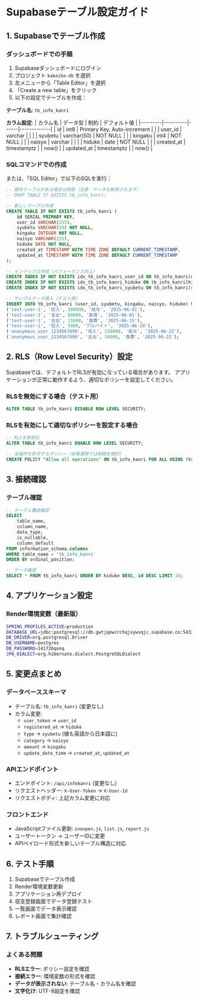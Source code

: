 # Supabaseテーブル設定ガイド

## 1. Supabaseでテーブル作成

### ダッシュボードでの手順
1. Supabaseダッシュボードにログイン
2. プロジェクト `kakeibo-db` を選択
3. 左メニューから「Table Editor」を選択
4. 「Create a new table」をクリック
5. 以下の設定でテーブルを作成：

**テーブル名**: `tb_info_kanri`

**カラム設定**:
| カラム名 | データ型 | 制約 | デフォルト値 |
|---------|----------|------|-------------|
| id | int8 | Primary Key, Auto-increment | |
| user_id | varchar | | |
| syubetu | varchar(50) | NOT NULL | |
| kingaku | int4 | NOT NULL | |
| naisyo | varchar | | |
| hiduke | date | NOT NULL | |
| created_at | timestamptz | | now() |
| updated_at | timestamptz | | now() |

### SQLコマンドでの作成
または、「SQL Editor」で以下のSQLを実行：

```sql
-- 既存テーブルがある場合は削除（注意：データも削除されます）
-- DROP TABLE IF EXISTS tb_info_kanri;

-- 新しいテーブル作成
CREATE TABLE IF NOT EXISTS tb_info_kanri (
    id SERIAL PRIMARY KEY,
    user_id VARCHAR(255),
    syubetu VARCHAR(50) NOT NULL,
    kingaku INTEGER NOT NULL,
    naisyo VARCHAR(255),
    hiduke DATE NOT NULL,
    created_at TIMESTAMP WITH TIME ZONE DEFAULT CURRENT_TIMESTAMP,
    updated_at TIMESTAMP WITH TIME ZONE DEFAULT CURRENT_TIMESTAMP
);

-- インデックス作成（パフォーマンス向上）
CREATE INDEX IF NOT EXISTS idx_tb_info_kanri_user_id ON tb_info_kanri(user_id);
CREATE INDEX IF NOT EXISTS idx_tb_info_kanri_hiduke ON tb_info_kanri(hiduke);
CREATE INDEX IF NOT EXISTS idx_tb_info_kanri_syubetu ON tb_info_kanri(syubetu);

-- サンプルデータ挿入（テスト用）
INSERT INTO tb_info_kanri (user_id, syubetu, kingaku, naisyo, hiduke) VALUES
('test-user-1', '収入', 300000, '給与', '2025-06-01'),
('test-user-1', '支出', 80000, '家賃', '2025-06-01'),
('test-user-1', '支出', 15000, '食費', '2025-06-15'),
('test-user-1', '収入', 5000, 'アルバイト', '2025-06-20'),
('anonymous_user_1234567890', '収入', 250000, '給与', '2025-06-22'),
('anonymous_user_1234567890', '支出', 50000, '食費', '2025-06-22');
```

## 2. RLS（Row Level Security）設定

Supabaseでは、デフォルトでRLSが有効になっている場合があります。
アプリケーションが正常に動作するよう、適切なポリシーを設定してください。

### RLSを無効にする場合（テスト用）
```sql
ALTER TABLE tb_info_kanri DISABLE ROW LEVEL SECURITY;
```

### RLSを有効にして適切なポリシーを設定する場合
```sql
-- RLSを有効化
ALTER TABLE tb_info_kanri ENABLE ROW LEVEL SECURITY;

-- 全操作を許可するポリシー（本格運用では制限を検討）
CREATE POLICY "Allow all operations" ON tb_info_kanri FOR ALL USING (true);
```

## 3. 接続確認

### テーブル確認
```sql
-- テーブル構造確認
SELECT 
    table_name, 
    column_name, 
    data_type, 
    is_nullable, 
    column_default
FROM information_schema.columns 
WHERE table_name = 'tb_info_kanri' 
ORDER BY ordinal_position;

-- データ確認
SELECT * FROM tb_info_kanri ORDER BY hiduke DESC, id DESC LIMIT 10;
```

## 4. アプリケーション設定

### Render環境変数（最新版）
```bash
SPRING_PROFILES_ACTIVE=production
DATABASE_URL=jdbc:postgresql://db.gwtjqewcrchqjsywvqjc.supabase.co:5432/postgres?sslmode=require
DB_DRIVER=org.postgresql.Driver
DB_USERNAME=postgres
DB_PASSWORD=141726qooq
JPA_DIALECT=org.hibernate.dialect.PostgreSQLDialect
```

## 5. 変更点まとめ

### データベーススキーマ
- テーブル名: `tb_info_kanri` (変更なし)
- カラム変更:
  - `user_token` → `user_id`
  - `registered_at` → `hiduke`
  - `type` → `syubetu` (値も英語から日本語に)
  - `category` → `naisyo`
  - `amount` → `kingaku`
  - `update_date_time` → `created_at`, `updated_at`

### APIエンドポイント
- エンドポイント: `/api/infokanri` (変更なし)
- リクエストヘッダー: `X-User-Token` → `X-User-Id`
- リクエストボディ: 上記カラム変更に対応

### フロントエンド
- JavaScriptファイル更新: `inexpen.js`, `list.js`, `report.js`
- ユーザートークン → ユーザーIDに変更
- APIペイロード形式を新しいテーブル構造に対応

## 6. テスト手順

1. Supabaseでテーブル作成
2. Render環境変数更新
3. アプリケーション再デプロイ
4. 収支登録画面でデータ登録テスト
5. 一覧画面でデータ表示確認
6. レポート画面で集計確認

## 7. トラブルシューティング

### よくある問題
- **RLSエラー**: ポリシー設定を確認
- **接続エラー**: 環境変数の形式を確認
- **データが表示されない**: テーブル名・カラム名を確認
- **文字化け**: UTF-8設定を確認
